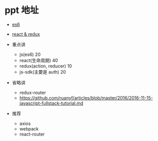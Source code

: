 # ppt 地址

- [es6](https://judithhuang.github.io/es6-react-redux-share/es6/es6.html)
- [react & redux](https://judithhuang.github.io/es6-react-redux-share/react/react.html)

- 重点讲

  - js(es6) 20
  - react(生命周期) 40
  - redux(action, reducer) 10
  - js-sdk(主要是 auth) 20

- 省略讲

  - redux-router
  - https://github.com/ruanyf/articles/blob/master/2016/2016-11-15-javascript-fullstack-tutorial.md

- 推荐

  - axios
  - webpack
  - react-router